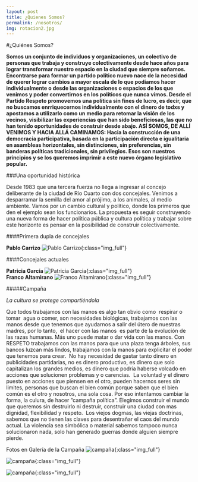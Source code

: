 ```yaml
---
layout: post
title: ¿Quienes Somos?
permalink: /nosotros/
img: rotacion2.jpg
---
```

#¿Quiénes Somos?

__Somos un conjunto de individuos y organizaciones, un colectivo de personas que trabaja y construye colectivamente desde hace años para lograr transformar nuestro espacio en la ciudad que siempre soñamos. Encontrarse para formar un partido político nuevo nace de la necesidad de querer lograr cambios a mayor escala de lo que podíamos hacer individualmente o desde las organizaciones o espacios de los que venimos y poder convertirnos en los políticos que nunca vimos. Desde el Partido Respeto promovemos una política sin fines de lucro, es decir, que no buscamos enrriquecernos individualmente con el dinero de todxs y apostamos a utilizarlo como un medio para retomar la visión de los vecinos, visibilizar las experiencias que han sido beneficiosas, las que no  han tenido oportunidades de construir desde abajo. ASÍ SOMOS, DE ALLÍ VENIMOS Y HACIA ALLÁ CAMINAMOS: Hacia la construcción de una democracia participativa, basada en la participación directa e igualitaria en asambleas horizontales, sin distinciones, sin preferencias, sin banderas políticas tradicionales, sin privilegios. Esos son nuestros principios y se los queremos imprimir a este nuevo órgano legislativo popular.__


###Una oportunidad histórica

Desde 1983 que una tercera fuerza no llega a ingresar al concejo deliberante de la ciudad de Río Cuarto con dos concejales. Venimos a desparramar la semilla del amor al prójimo, a los animales, al medio ambiente. Vamos por un cambio cultural y político, donde los primeros que den el ejemplo sean los funcionarios. La propuesta es seguir construyendo una nueva forma de hacer política pública y cultura política y trabajar sobre este horizonte es pensar en la posibilidad de construir colectivamente.

####Primera dupla de concejales


__Pablo Carrizo__
![Pablo Carrizo]({{site.baseurl}}/img/pablo.JPG){:class="img_full"}  


####Concejales actuales  

__Patricia García__
![Patricia Garcia]({{site.baseurl}}/img/patri.JPG){:class="img_full"}  
__Franco Altamirano__
![Franco Altamirano]({{site.baseurl}}/img/franco.JPG){:class="img_full"}  


#####Campaña  


_La cultura se protege compartiéndola_  

Que todos trabajamos con las manos es algo tan obvio como  respirar o tomar  agua o comer, son necesidades biológicas, trabajamos con las manos desde que tenemos que ayudarnos a salir del útero de nuestras madres, por lo tanto,  el hacer con las manos  es parte de la evolución de las razas humanas. Más uno puede matar o dar vida con las manos.
Con RESPETO trabajamos con las manos para que una plaza tenga árboles, sus bancos luzcan más lindos, trabajamos con la manos para explicitar el poder que tenemos para crear.  No hay necesidad de gastar tanto dinero en publicidades partidarias, no es dinero productivo, es dinero que solo capitalizan los grandes medios, es dinero que podría haberse volcado en acciones que solucionen problemas y o carencias.
 La voluntad y el dinero puesto en acciones que piensen en el otro, pueden hacernos seres sin limites, personas que buscan el bien común porque saben que el bien común es el otro y nosotros, una sola cosa. Por eso intentamos cambiar la forma, la culura, de hacer “campaña política”.
Elegimos construir el mundo que queremos sin destruirlo ni destruir, construir una ciudad con mas dignidad, flexibilidad y respeto.
 Los viejos dogmas, las viejas doctrinas, sabemos que no tienen las claves para desentrañar el caos del mundo actual. La violencia sea simbólica o material sabemos tampoco nunca solucionaron nada, solo han generado guerras donde alguien siempre pierde.

Fotos en Galería de la Campaña
![campaña]({{site.baseurl}}/img/campaña1.JPG){:class="img_full"}

![campaña]({{site.baseurl}}/img/campaña2.JPG){:class="img_full"}

![campaña]({{site.baseurl}}/img/campaña3.JPG){:class="img_full"}
